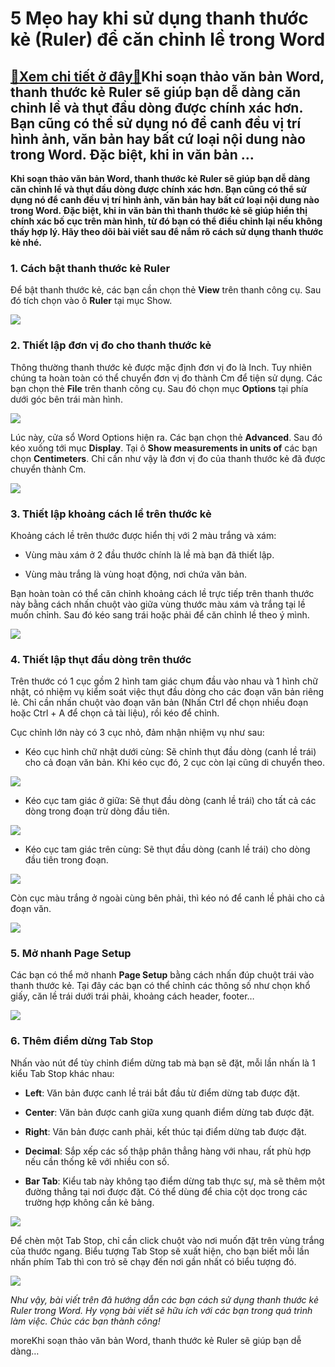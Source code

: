 5 Mẹo hay khi sử dụng thanh thước kẻ (Ruler) để căn chỉnh lề trong Word
=======================================================================

[:gift:Xem chi tiết ở đây:gift:](https://hddtvn.com/5-meo-hay-khi-su-dung-thanh-thuoc-ke-ruler-de-can-chinh-le-trong-word/)Khi soạn thảo văn bản Word, thanh thước kẻ Ruler sẽ giúp bạn dễ dàng căn chỉnh lề và thụt đầu dòng được chính xác hơn. Bạn cũng có thể sử dụng nó để canh đều vị trí hình ảnh, văn bản hay bất cứ loại nội dung nào trong Word. Đặc biệt, khi in văn bản …
----------------------------------------------------------------------------------------------------------------------------------------------------------------------------------------------------------------------------------------------------------

**Khi soạn thảo văn bản Word, thanh thước kẻ Ruler sẽ giúp bạn dễ dàng căn chỉnh lề và thụt đầu dòng được chính xác hơn. Bạn cũng có thể sử dụng nó để canh đều vị trí hình ảnh, văn bản hay bất cứ loại nội dung nào trong Word. Đặc biệt, khi in văn bản thì thanh thước kẻ sẽ giúp hiển thị chính xác bố cục trên màn hình, từ đó bạn có thể điều chỉnh lại nếu không thấy hợp lý. Hãy theo dõi bài viết sau để nắm rõ cách sử dụng thanh thước kẻ nhé.**


### 1. Cách bật thanh thước kẻ Ruler


Để bật thanh thước kẻ, các bạn cần chọn thẻ **View** trên thanh công cụ. Sau đó tích chọn vào ô **Ruler** tại mục Show.


![](https://hddtvn.com/wp-content/uploads/2021/01/4sRpgaP.png)


### 2. Thiết lập đơn vị đo cho thanh thước kẻ


Thông thường thanh thước kẻ được mặc định đơn vị đo là Inch. Tuy nhiên chúng ta hoàn toàn có thể chuyển đơn vị đo thành Cm để tiện sử dụng. Các bạn chọn thẻ **File** trên thanh công cụ. Sau đó chọn mục **Options** tại phía dưới góc bên trái màn hình.


![](https://hddtvn.com/wp-content/uploads/2021/01/PwpMQCP.png)


Lúc này, cửa sổ Word Options hiện ra. Các bạn chọn thẻ **Advanced**. Sau đó kéo xuống tới mục **Display**. Tại ô **Show measurements in units of** các bạn chọn **Centimeters**. Chỉ cần như vậy là đơn vị đo của thanh thước kẻ đã được chuyển thành Cm.


![](https://hddtvn.com/wp-content/uploads/2021/01/WjcHckQ.png)


### 3. Thiết lập khoảng cách lề trên thước kẻ


Khoảng cách lề trên thước được hiển thị với 2 màu trắng và xám:




* Vùng màu xám ở 2 đầu thước chính là lề mà bạn đã thiết lập.

* Vùng màu trắng là vùng hoạt động, nơi chứa văn bản.



Bạn hoàn toàn có thể căn chỉnh khoảng cách lề trực tiếp trên thanh thước này bằng cách nhấn chuột vào giữa vùng thước màu xám và trắng tại lề muốn chỉnh. Sau đó kéo sang trái hoặc phải để căn chỉnh lề theo ý mình.


![](https://hddtvn.com/wp-content/uploads/2021/01/CRYVy6e.png)


### 4. Thiết lập thụt đầu dòng trên thước


Trên thước có 1 cục gồm 2 hình tam giác chụm đầu vào nhau và 1 hình chữ nhật, có nhiệm vụ kiểm soát việc thụt đầu dòng cho các đoạn văn bản riêng lẻ. Chỉ cần nhấn chuột vào đoạn văn bản (Nhấn Ctrl để chọn nhiều đoạn hoặc Ctrl + A để chọn cả tài liệu), rồi kéo để chỉnh.


Cục chỉnh lớn này có 3 cục nhỏ, đảm nhận nhiệm vụ như sau:




* Kéo cục hình chữ nhật dưới cùng: Sẽ chỉnh thụt đầu dòng (canh lề trái) cho cả đoạn văn bản. Khi kéo cục đó, 2 cục còn lại cũng di chuyển theo.



![](https://hddtvn.com/wp-content/uploads/2021/01/SMIjj9K.png)




* Kéo cục tam giác ở giữa: Sẽ thụt đầu dòng (canh lề trái) cho tất cả các dòng trong đoạn trừ dòng đầu tiên.



![](https://hddtvn.com/wp-content/uploads/2021/01/12LR068.png)




* Kéo cục tam giác trên cùng: Sẽ thụt đầu dòng (canh lề trái) cho dòng đầu tiên trong đoạn.



![](https://hddtvn.com/wp-content/uploads/2021/01/rhcfSrW.png)


Còn cục màu trắng ở ngoài cùng bên phải, thì kéo nó để canh lề phải cho cả đoạn văn.


![](https://hddtvn.com/wp-content/uploads/2021/01/HRDUN6G.png)


### 5. Mở nhanh Page Setup


Các bạn có thể mở nhanh **Page Setup** bằng cách nhấn đúp chuột trái vào thanh thước kẻ. Tại đây các bạn có thể chỉnh các thông số như chọn khổ giấy, căn lề trái dưới trái phải, khoảng cách header, footer…


![](https://hddtvn.com/wp-content/uploads/2021/01/oL7y4dQ.png)


### 6. Thêm điểm dừng Tab Stop


Nhấn vào nút để tùy chỉnh điểm dừng tab mà bạn sẽ đặt, mỗi lần nhấn là 1 kiểu Tab Stop khác nhau:




* **Left**: Văn bản được canh lề trái bắt đầu từ điểm dừng tab được đặt.

* **Center**: Văn bản được canh giữa xung quanh điểm dừng tab được đặt.

* **Right**: Văn bản được canh phải, kết thúc tại điểm dừng tab được đặt.

* **Decimal**: Sắp xếp các số thập phân thẳng hàng với nhau, rất phù hợp nếu cần thống kê với nhiều con số.

* **Bar Tab**: Kiểu tab này không tạo điểm dừng tab thực sự, mà sẽ thêm một đường thẳng tại nơi được đặt. Có thể dùng để chia cột dọc trong các trường hợp không cần kẻ bảng.



![](https://hddtvn.com/wp-content/uploads/2021/01/w2ffZxh.png)


Để chèn một Tab Stop, chỉ cần click chuột vào nơi muốn đặt trên vùng trắng của thước ngang. Biểu tượng Tab Stop sẽ xuất hiện, cho bạn biết mỗi lần nhấn phím Tab thì con trỏ sẽ chạy đến nơi gần nhất có biểu tượng đó.


![](https://hddtvn.com/wp-content/uploads/2021/01/e2qAsGo.png)


*Như vậy, bài viết trên đã hướng dẫn các bạn cách sử dụng thanh thước kẻ Ruler trong Word. Hy vọng bài viết sẽ hữu ích với các bạn trong quá trình làm việc. Chúc các bạn thành công!*


moreKhi soạn thảo văn bản Word, thanh thước kẻ Ruler sẽ giúp bạn dễ dàng…

